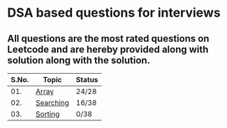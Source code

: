 # DSA based questions for interviews
## All questions are the most rated questions on Leetcode and are hereby provided along with solution along with the solution.


| S.No. | Topic | Status |
|---|--------------|-----|
|01. | [Array](/Arrays) | 24/28 |
|02. | [Searching](/Searching)|16/38|
|03. | [Sorting](/Sorting)|0/38|
